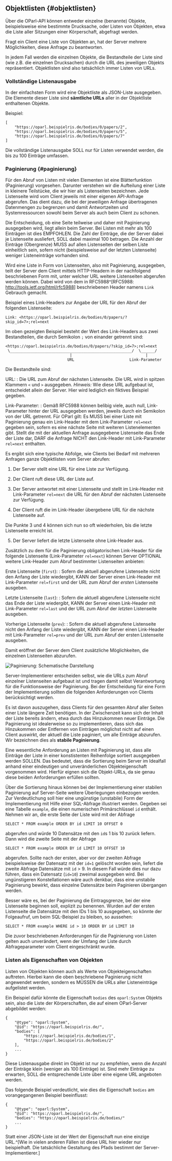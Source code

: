 Objektlisten  {#objektlisten}
------------

Über die OParl-API können entweder einzelne (benannte) Objekte,
beispielsweise eine bestimmte Drucksache, oder Listen von Objekten,
etwa die Liste aller Sitzungen einer Körperschaft, abgefragt werden.

Fragt ein Client eine Liste von Objekten an, hat der Server mehrere
Möglichkeiten, diese Anfrage zu beantworten.

In jedem Fall werden die einzelnen Objekte, die Bestandteile der
Liste sind (wie z.B. die einzelnen Drucksachen) durch die URL
des jeweiligen Objekts repräsentiert. Objektlisten sind also 
tatsächlich immer Listen von URLs.

### Vollständige Listenausgabe

In der einfachsten Form wird eine Objektliste als JSON-Liste ausgegeben.
Die Elemente dieser Liste sind **sämtliche URLs** aller
in der Objektliste enthaltenen Objekte.

Beispiel:

~~~~~  {#objektlisten_ex1 .json}
[
	"https://oparl.beispielris.de/bodies/0/papers/2",
	"https://oparl.beispielris.de/bodies/0/papers/5",
	"https://oparl.beispielris.de/bodies/0/papers/7"
]
~~~~~

Die vollständige Listenausgabe SOLL nur für Listen verwendet
werden, die bis zu 100 Einträge umfassen.

### Paginierung  {#paginierung}

Für den Abruf von Listen mit vielen Elementen ist eine Blätterfunktion
(Paginierung) vorgesehen. Darunter verstehen wir die Aufteilung einer Liste
in kleinere Teilstücke, die wir hier als Listenseiten bezeichnen.
Jede Listenseite wird vom Client jeweils mit einer eigenen API-Anfrage
abgerufen. Das dient dazu, die bei der jeweiligen Anfrage übertragenen
Datenmengen zu begrenzen und damit Antwortzeiten und Systemressourcen
sowohl beim Server als auch beim Client zu schonen.

Die Entscheidung, ob eine Seite teilweise und daher mit Paginierung
ausgegeben wird, liegt allein beim Server. Bei Listen mit mehr als 100
Einträgen ist dies EMPFOHLEN. Die Zahl der Einträge, die der
Server dabei je Listenseite ausliefert, SOLL dabei maximal 100 betragen.
Die Anzahl der Einträge (Obergrenze) MUSS auf allen Listenseiten der selben
Liste einheitlich sein, sofern nicht (beispielsweise auf der letzten
Listenseite) weniger Listeneinträge vorhanden sind.

Wird eine Liste in Form von Listenseiten, also mit Paginierung, ausgegeben,
teilt der Server dem Client mittels HTTP-Headern in der nachfolgend
beschriebenen Form mit, unter welcher URL weitere Listenseiten
abgerufen werden können. Dabei wird von dem in RFC5988^[RFC5988:
<http://tools.ietf.org/html/rfc5988>] beschriebenen Header namens `Link`
Gebrauch gemacht.

Beispiel eines Link-Headers zur Angabe der URL für den Abruf der
folgenden Listenseite:


    Link: <https://oparl.beispielris.de/bodies/0/papers/?skip_id=7>;rel=next

Im oben gezeigten Beispiel besteht der Wert des Link-Headers aus zwei
Bestandteilen, die durch Semikolon `;` von einander getrennt sind:


    <https://oparl.beispielris.de/bodies/0/papers/?skip_id=7>;rel=next
     \_____________________________________________________/  \______/
                                |                                |
                               URL                        Link-Parameter

Die Bestandteile sind:

URL:
:   Die URL zum Abruf der nächsten Listenseite. Die URL wird
    in spitzen Klammern `<` und `>` ausgegeben.
    *Hinweis:* Wie diese URL aufgebaut ist, entscheidet allein
    der Server. Hier wird lediglich ein fiktives Beispiel gegeben.

Link-Parameter:
:   Gemäß RFC5988 können belibig viele, auch null, Link-Parameter
	hinter der URL ausgegeben werden, jeweils durch ein Semikolon
	von der URL getrennt. Für OParl gilt: Es MUSS bei einer Liste
	mit Paginierung genau ein Link-Header mit dem Link-Parameter
	`rel=next` gegeben sein, sofern es eine nächste Seite mit
	weiteren Listenelementen gibt. Stellt die mit der aktuellen
	Anfrage ausgegebene Listenseite das Ende der Liste dar, DARF
	die Anfrage NICHT den Link-Header mit Link-Parameter `rel=next`
	enthalten.

Es ergibt sich eine typische Abfolge, wie Clients bei Bedarf
mit mehreren Anfragen ganze Objektlisten vom Server abrufen:

1. Der Server stellt eine URL für eine Liste zur Verfügung.

2. Der Client ruft diese URL der Liste auf.

3. Der Server antwortet mit einer Listenseite und stellt im
   Link-Header mit Link-Parameter `rel=next` die URL für den
   Abruf der nächsten Listenseite zur Verfügung.

4. Der Client ruft die im Link-Header übergebene URL für
   die nächste Listenseite auf.

Die Punkte 3 und 4 können sich nun so oft wiederholen, bis
die letzte Listenseite erreicht ist.

5. Der Server liefert die letzte Listenseite ohne Link-Header
   aus.

Zusätzlich zu dem für die Paginierung obligatorischen Link-Header für
die folgende Listenseite (Link-Parameter `rel=next`) können Server
OPTIONAL weitere Link-Header zum Abruf bestimmter Listenseiten
anbieten:

Erste Listenseite (`first`):
:   Sofern die aktuell abgerufene Listenseite nicht den Anfang der
    Liste wiedergibt, KANN der Server einen Link-Header mit
    Link-Parameter `rel=first` und der URL zum Abruf der *ersten*
    Listenseite ausgeben.

Letzte Listenseite (`last`):
:   Sofern die aktuell abgerufene Listenseite nicht das Ende der
    Liste wiedergibt, KANN der Server einen Link-Header mit
    Link-Parameter `rel=last` und der URL zum Abruf der *letzten*
    Listenseite ausgeben.

Vorherige Listenseite (`prev`):
:   Sofern die aktuell abgerufene Listenseite nicht den Anfang der
    Liste wiedergibt, KANN der Server einen Link-Header mit
    Link-Parameter `rel=prev` und der URL zum Abruf der ersten
    Listenseite ausgeben.

Damit eröffnet der Server dem Client zusätzliche Möglichkeiten,
die einzelnen Listenseiten abzurufen.

![Paginierung: Schematische Darstellung](images/pagination01.png)

Server-Implementierer entscheiden selbst, wie die URLs zum Abruf einzelner
Listenseiten
aufgebaut ist und tragen damit selbst Verantwortung für die Funktionsweise
der Paginierung. Bei der Entscheidung für eine Form der Implementierung
sollten die folgenden Anforderungen von Clients berücksichtigt werden.

Es ist davon auszugehen, dass Clients für den gesamten Abruf aller
Seiten einer Liste längere Zeit benötigen. In der Zwischenzeit kann sich
der Inhalt der Liste bereits ändern, etwa durch das Hinzukommen neuer
Einträge. Die Paginierung ist idealerweise so zu implementieren, dass sich
das Hinzukommen oder Entfernen von Einträgen möglichst nicht auf einen Client
auswirkt, der aktuell die Liste paginiert, um alle Einträge abzurufen. Wir
bezeichnen dies als **stabile Paginierung**.

Eine wesentliche Anforderung an Listen mit Paginierung ist, dass alle
Einträge der Liste in einer konstistenten Reihenfolge sortiert ausgegeben
werden SOLLEN. Das bedeutet, dass die Sortierung beim Server im Idealfall
anhand einer eindeutigen und unveränderlichen Objekteigenschaft vorgenommen
wird. Hierfür eignen sich die Objekt-URLs, da sie genau diese beiden
Anforderungen erfüllen sollten.

Über die Sortierung hinaus können bei der Implementierung einer stabilen 
Paginierung auf Server-Seite weitere Überlegungen einbezogen werden.
Zur Verdeutlichung soll hier eine ungünstige (unstabile) Form der
Implementierung mit Hilfe einer SQL-Abfrage illustriert werden. Gegeben sei
eine Tabelle `example`, die einen 
numerischen Primärschlüssel `id` enthält. Nehmen wir an, die erste Seite der 
Liste wird mit der Abfrage

~~~~~  {#objektlisten_ex3 .sql}
SELECT * FROM example ORDER BY id LIMIT 10 OFFSET 0
~~~~~

abgerufen und würde 10 Datensätze mit den `id`s 1 bis 10 zurück liefern. Dann wird
die zweite Seite mit der Abfrage

~~~~~  {#objektlisten_ex4 .sql}
SELECT * FROM example ORDER BY id LIMIT 10 OFFSET 10
~~~~~

abgerufen. Sollte nach der ersten, aber vor der zweiten Abfrage beispielsweise 
der Datensatz mit der `id=1` gelöscht worden sein, liefert die zweite Abfrage
Datensätze mit `id` > 9. In diesem Fall würde dies nur dazu führen, dass ein
Datensatz (`id=10`) zweimal ausgegeben wird. Bei ungünstigeren Konstellationen
wäre auch denkbar, dass eine unstabile Paginierung bewirkt, dass einzelne 
Datensätze beim Paginieren übergangen werden.

Besser wäre es, bei der Paginierung die Eintragsgrenze, bei der eine Listenseite
beginnen soll, explizit zu benennen. Wurden auf der ersten
Listenseite die Datensätze mit den IDs 1 bis 10 ausgegeben, so könnte der
Folgeaufruf, um beim SQL-Beispiel zu bleiben, so aussehen:

~~~~~  {#objektlisten_ex5 .sql}
SELECT * FROM example WHERE id > 10 ORDER BY id LIMIT 10
~~~~~

Die zuvor beschriebenen Anforderungen für die Paginierung von Listen
gelten auch unverändert, wenn der Umfang der Liste durch Abfrageparameter
vom Client eingeschränkt wurde.

### Listen als Eigenschaften von Objekten

Listen von Objekten können auch als Werte von Objekteigenschaften auftreten. 
Hierbei kann die oben beschriebene Paginierung nicht angewendet werden, sondern
es MÜSSEN die URLs aller Listeneinträge aufgelistet werden.

Ein Beispiel dafür könnte die Eigenschaft `bodies` des `oparl:System` Objekts
sein, also die Liste der Körperschaften, die auf einem OParl-Server abgebildet
werden:

~~~~~  {#objektlisten_ex6 .json}
{
    "@type": "oparl:System",
    "@id": "https://oparl.beispielris.de/",
    "bodies": [
    	"https://oparl.beispielris.de/bodies/1",
    	"https://oparl.beispielris.de/bodies/2"
    ],
    ...
}
~~~~~

Diese Listenausgabe direkt im Objekt ist nur zu empfehlen, wenn die Anzahl der
Einträge klein (weniger als 100 Einträge) ist. Sind mehr Einträge zu erwarten,
SOLL die entsprechende Liste über eine eigene URL angeboten werden.

Das folgende Beispiel verdeutlicht, wie dies die Eigenschaft `bodies` am 
vorangegangenen Beispiel beeinflusst:

~~~~~  {#objektlisten_ex6 .json}
{
    "@type": "oparl:System",
    "@id": "https://oparl.beispielris.de/",
    "bodies": "https://oparl.beispielris.de/bodies/"
    ...
}
~~~~~

Statt einer JSON-Liste ist der Wert der Eigenschaft nun eine einzige URL.^[Wie
in vielen anderen Fällen ist diese URL hier wieder nur beispielhaft. Die
tatsächliche Gestaltung des Pfads bestimmt der Server-Implementierer.]
